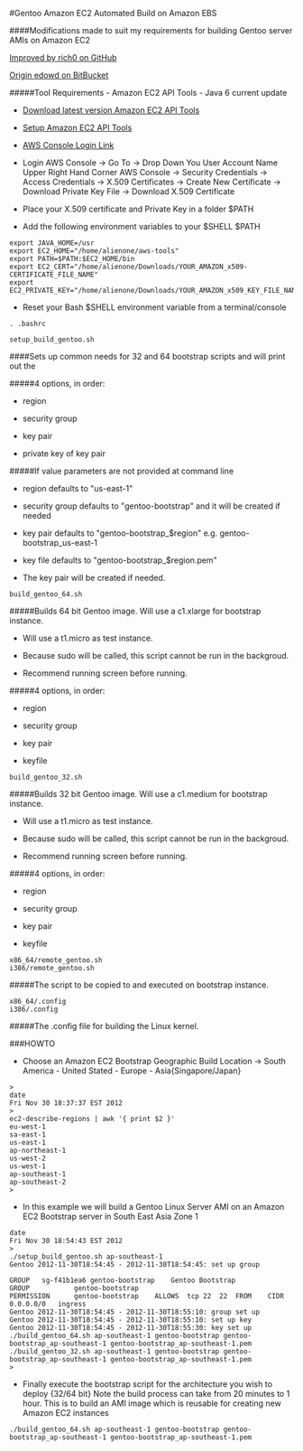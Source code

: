 #Gentoo Amazon EC2 Automated Build on Amazon EBS 

####Modifications made to suit my requirements for building Gentoo server AMIs on Amazon EC2

[Improved by rich0 on GitHub](http://github.com/rich0)
 
[Origin edowd on BitBucket](https://bitbucket.org/edowd)

#####Tool Requirements - Amazon EC2 API Tools - Java 6 current update 

* [Download latest version Amazon EC2 API Tools](http://docs.amazonwebservices.com/AWSEC2/latest/UserGuide/SettingUp_CommandLine.html)

* [Setup Amazon EC2 API Tools](http://docs.amazonwebservices.com/AWSEC2/latest/UserGuide/SettingUp_CommandLine.html)

* [AWS Console Login Link](http://aws.amazon.com/console/)

* Login AWS Console -> Go To -> Drop Down You User Account Name Upper Right Hand Corner AWS Console -> Security Credentials -> \
Access Credentials -> X.509 Certificates -> Create New Certificate -> Download Private Key File -> Download X.509 Certificate 

* Place your X.509 certificate and Private Key in a folder $PATH 

* Add the following environment variables to your $SHELL $PATH
```
export JAVA_HOME=/usr
export EC2_HOME="/home/alienone/aws-tools"
export PATH=$PATH:$EC2_HOME/bin
export EC2_CERT="/home/alienone/Downloads/YOUR_AMAZON_x509-CERTIFICATE_FILE_NAME"
export EC2_PRIVATE_KEY="/home/alienone/Downloads/YOUR_AMAZON_x509_KEY_FILE_NAME"
```
* Reset your Bash $SHELL environment variable from a terminal/console 
```
. .bashrc
```

```
setup_build_gentoo.sh
```

####Sets up common needs for 32 and 64 bootstrap scripts and will print out the 

#####4 options, in order:

* region

* security group

* key pair

* private key of key pair

#####If value parameters are not provided at command line

* region defaults to "us-east-1"

* security group defaults to "gentoo-bootstrap" and it will be created if needed

* key pair defaults to "gentoo-bootstrap_$region" e.g. gentoo-bootstrap_us-east-1

* key file defaults to "gentoo-bootstrap_$region.pem"

* The key pair will be created if needed.


```
build_gentoo_64.sh
```

#####Builds 64 bit Gentoo image. Will use a c1.xlarge for bootstrap instance.

* Will use a t1.micro as test instance.

* Because sudo will be called, this script cannot be run in the backgroud.

* Recommend running screen before running.

#####4 options, in order:

* region 

* security group

* key pair

* keyfile


```
build_gentoo_32.sh
```

#####Builds 32 bit Gentoo image. Will use a c1.medium for bootstrap instance.

* Will use a t1.micro as test instance.

* Because sudo will be called, this script cannot be run in the backgroud.

* Recommend running screen before running.

#####4 options, in order:

* region 

* security group

* key pair

* keyfile


```
x86_64/remote_gentoo.sh
i386/remote_gentoo.sh
```
#####The script to be copied to and executed on bootstrap instance.

```
x86_64/.config
i386/.config
```
#####The .config file for building the Linux kernel.

###HOWTO

* Choose an Amazon EC2 Bootstrap Geographic Build Location -> South America - United Stated - Europe - Asia{Singapore/Japan}

```
> 
date
Fri Nov 30 18:37:37 EST 2012
> 
ec2-describe-regions | awk '{ print $2 }'
eu-west-1
sa-east-1
us-east-1
ap-northeast-1
us-west-2
us-west-1
ap-southeast-1
ap-southeast-2
> 
```

* In this example we will build a Gentoo Linux Server AMI on an Amazon EC2 Bootstrap server in South East Asia Zone 1

```
date
Fri Nov 30 18:54:43 EST 2012
> 
./setup_build_gentoo.sh ap-southeast-1
Gentoo 2012-11-30T18:54:45 - 2012-11-30T18:54:45: set up group

GROUP	sg-f41b1ea6	gentoo-bootstrap	Gentoo Bootstrap
GROUP			gentoo-bootstrap		
PERMISSION		gentoo-bootstrap	ALLOWS	tcp	22	22	FROM	CIDR	0.0.0.0/0	ingress
Gentoo 2012-11-30T18:54:45 - 2012-11-30T18:55:10: group set up
Gentoo 2012-11-30T18:54:45 - 2012-11-30T18:55:10: set up key
Gentoo 2012-11-30T18:54:45 - 2012-11-30T18:55:30: key set up
./build_gentoo_64.sh ap-southeast-1 gentoo-bootstrap gentoo-bootstrap_ap-southeast-1 gentoo-bootstrap_ap-southeast-1.pem
./build_gentoo_32.sh ap-southeast-1 gentoo-bootstrap gentoo-bootstrap_ap-southeast-1 gentoo-bootstrap_ap-southeast-1.pem
> 
```

* Finally execute the bootstrap script for the architecture you wish to deploy {32/64 bit}
Note the build process can take from 20 minutes to 1 hour. This is to build an AMI image which is reusable for creating new 
Amazon EC2 instances

```
./build_gentoo_64.sh ap-southeast-1 gentoo-bootstrap gentoo-bootstrap_ap-southeast-1 gentoo-bootstrap_ap-southeast-1.pem
``` 
